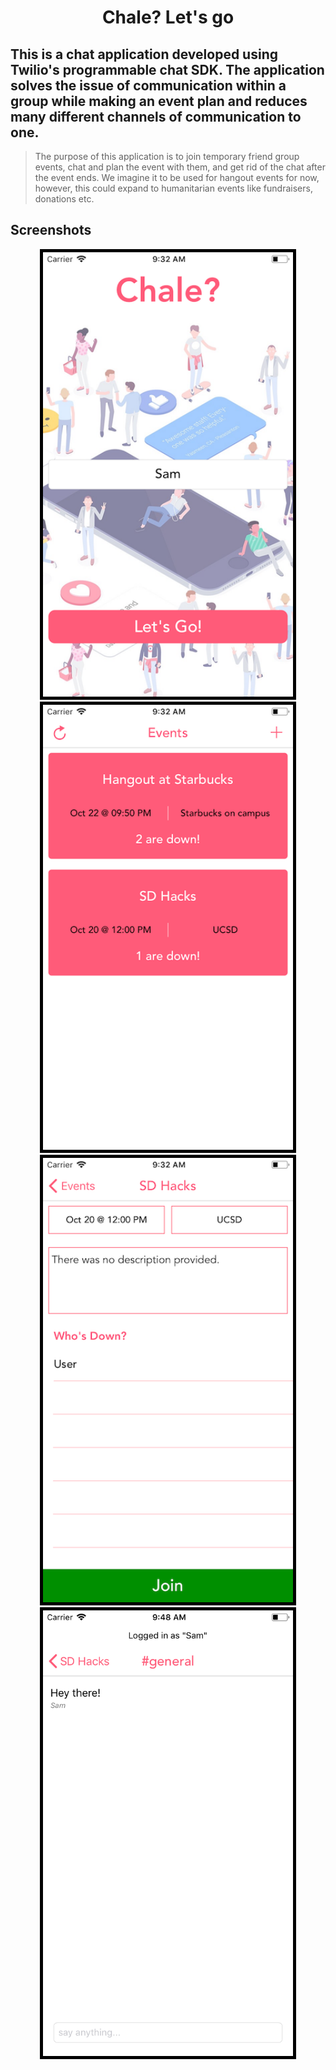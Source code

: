 <h1 align="center">Chale? Let's go</h1>

## This is a chat application developed using Twilio's programmable chat SDK. The application solves the issue of communication within a group while making an event plan and reduces many different channels of communication to one.

> The purpose of this application is to join temporary friend group events, chat and plan the event with them, and get rid of the chat after the event ends. We imagine it to be used for hangout events for now, however, this could expand to humanitarian events like fundraisers, donations etc.

## Screenshots

<p align="center">
  <img src="Screenshots/pic1.png" width="400" style="border:5px solid black">
  <img src="Screenshots/pic2.png" width="400" style="border:5px solid black">
  <img src="Screenshots/pic3.png" width="400" style="border:5px solid black">
  <img src="Screenshots/pic4.png" width="400" style="border:5px solid black">
</p>
